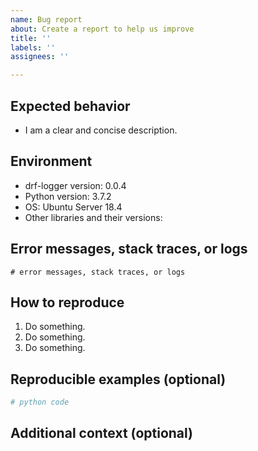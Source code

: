 ```yaml
---
name: Bug report
about: Create a report to help us improve
title: ''
labels: ''
assignees: ''

---
```


## Expected behavior
- I am a clear and concise description.

## Environment

- drf-logger version: 0.0.4
- Python version: 3.7.2
- OS: Ubuntu Server 18.4
- Other libraries and their versions:

## Error messages, stack traces, or logs

```
# error messages, stack traces, or logs
```

## How to reproduce

1. Do something.
2. Do something.
3. Do something.

## Reproducible examples (optional)

```python
# python code
```

## Additional context (optional)
